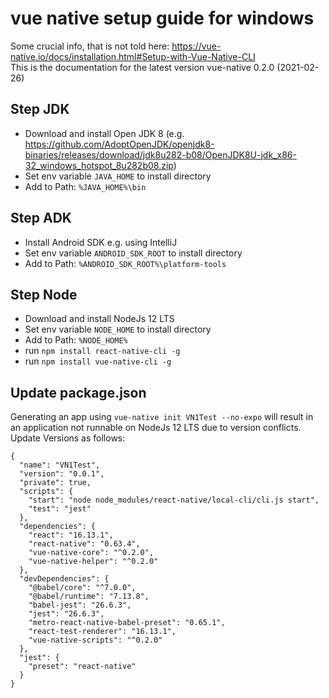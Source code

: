 # vue native setup guide for windows

Some crucial info, that is not told here: https://vue-native.io/docs/installation.html#Setup-with-Vue-Native-CLI \
This is the documentation for the latest version vue-native 0.2.0 (2021-02-26)


## Step JDK
- Download and install Open JDK 8 (e.g. https://github.com/AdoptOpenJDK/openjdk8-binaries/releases/download/jdk8u282-b08/OpenJDK8U-jdk_x86-32_windows_hotspot_8u282b08.zip)
- Set env variable `JAVA_HOME` to install directory
- Add to Path:  `%JAVA_HOME%\bin`

## Step ADK
- Install Android SDK e.g. using IntelliJ
- Set env variable `ANDROID_SDK_ROOT` to install directory
- Add to Path:  `%ANDROID_SDK_ROOT%\platform-tools`

## Step Node
- Download and install NodeJs 12 LTS
- Set env variable `NODE_HOME` to install directory
- Add to Path:  `%NODE_HOME%`
- run `npm install react-native-cli -g`
- run `npm install vue-native-cli -g`

## Update package.json
Generating an app using `vue-native init VN1Test --no-expo` will result in an application not runnable on NodeJs 12 LTS due to version conflicts.
Update Versions as follows:

```
{
  "name": "VN1Test",
  "version": "0.0.1",
  "private": true,
  "scripts": {
    "start": "node node_modules/react-native/local-cli/cli.js start",
    "test": "jest"
  },
  "dependencies": {
    "react": "16.13.1",
    "react-native": "0.63.4",
    "vue-native-core": "^0.2.0",
    "vue-native-helper": "^0.2.0"
  },
  "devDependencies": {
    "@babel/core": "^7.0.0",
    "@babel/runtime": "7.13.8",
    "babel-jest": "26.6.3",
    "jest": "26.6.3",
    "metro-react-native-babel-preset": "0.65.1",
    "react-test-renderer": "16.13.1",
    "vue-native-scripts": "^0.2.0"
  },
  "jest": {
    "preset": "react-native"
  }
}
```
